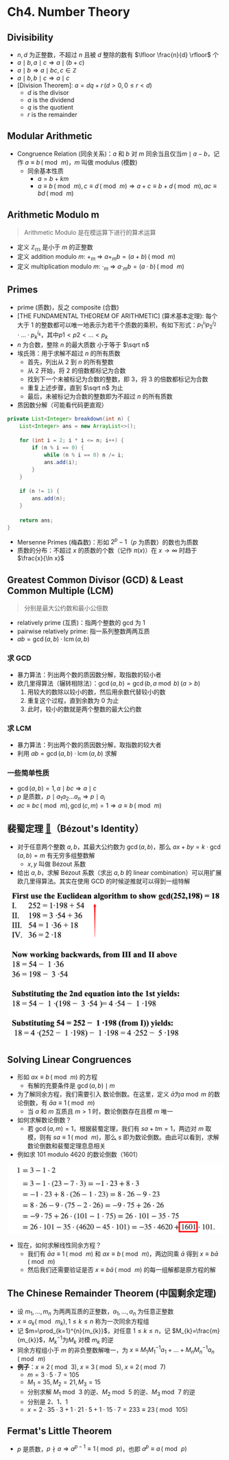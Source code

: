 # Ch4. Number Theory

## Divisibility

- $n,d$ 为正整数，不超过 $n$ 且被 $d$ 整除的数有 $\lfloor \frac{n}{d} \rfloor$ 个
- $a \mid b,a\mid c \Rightarrow a\mid (b + c)$
- $a \mid b\Rightarrow a\mid bc,c\in \mathbb{Z}$
- $a\mid b,b\mid c\Rightarrow a\mid c$
- [Division Theorem]: $a=dq+r\, (d > 0,\, 0 \le r \lt d)$
    - $d$ is the divisor
    - $a$ is the dividend
    - $q$ is the quotient
    - $r$ is the remainder

## Modular Arithmetic

- Congruence Relation (同余关系)：$a$ 和 $b$ 对 $m$ 同余当且仅当$m\mid a-b$，记作 $a \equiv b \, (\bmod \,m)$，$m$ 叫做 modulus (模数)
    - 同余基本性质
        - $a=b+km$
        - $a \equiv b \, (\bmod \,m),c \equiv d \, (\bmod \,m)\Rightarrow a + c\equiv b + d \, (\bmod \,m),ac \equiv bd \, (\bmod \,m)$

## Arithmetic Modulo m
> Arithmetic Modulo 是在模运算下进行的算术运算

- 定义 $\mathbb{Z_m}$ 是小于 $m$ 的正整数
- 定义 addition modulo $m$: $+_m$ => $a+_m b=(a + b)\,(\bmod \, m)$
- 定义 multiplication modulo $m$: $\cdot_m$ => $a\cdot_m b = (a\cdot b)\,(\bmod \, m)$

## Primes

- prime (质数)，反之 composite (合数)
- [THE FUNDAMENTAL THEOREM OF ARITHMETIC] (算术基本定理): 每个大于 1 的整数都可以唯一地表示为若干个质数的乘积，有如下形式：$p_1^{i_1}p_2^{i_2}\cdot...\cdot p_k^{i_k}$，其中$p1\lt p2 \lt ... \lt p_k$
- $n$ 为合数，整除 $n$ 的最大质数 小于等于 $\sqrt n$
- 埃氏筛：用于求解不超过 $n$ 的所有质数
    - 首先，列出从 2 到 $n$ 的所有整数
    - 从 2 开始，将 2 的倍数都标记为合数
    - 找到下一个未被标记为合数的整数，即 3，将 3 的倍数都标记为合数
    - 重复上述步骤，直到 $\sqrt n$ 为止
    - 最后，未被标记为合数的整数即为不超过 $n$ 的所有质数
- 质因数分解（可能看代码更直观）

```java
private List<Integer> breakdown(int n) {
    List<Integer> ans = new ArrayList<>();

    for (int i = 2; i * i <= n; i++) {
        if (n % i == 0) {
            while (n % i == 0) n /= i;
            ans.add(i);
        }
    }

    if (n != 1) {
        ans.add(n);
    }

    return ans;
}
```
  
- Mersenne Primes (梅森数)：形如 $2^p-1$（$p$ 为质数）的数也为质数
- 质数的分布：不超过 $x$ 的质数的个数（记作 $\pi (x)$）在 $x\to \infty$ 时趋于 $\frac{x}{\ln x}$
  
## Greatest Common Divisor (GCD) & Least Common Multiple (LCM)

> 分别是最大公约数和最小公倍数

- relatively prime (互质)：指两个整数的 gcd 为 1
- pairwise relatively prime: 指一系列整数两两互质
- $ab=\gcd (a,b)\cdot \operatorname{lcm}(a,b)$

### 求 GCD

- 暴力算法：列出两个数的质因数分解，取指数的较小者
- 欧几里得算法（辗转相除法）：$\gcd(a,b)=\gcd(b,a\bmod b)\, (a>b)$
    1. 用较大的数除以较小的数，然后用余数代替较小的数
    2. 重复这个过程，直到余数为 0 为止
    3. 此时，较小的数就是两个整数的最大公约数

### 求 LCM
- 暴力算法：列出两个数的质因数分解，取指数的较大者
- 利用 $ab=\gcd (a,b)\cdot \operatorname{lcm}(a,b)$ 求解

### 一些简单性质

- $\gcd(a,b)=1,a\mid bc\Rightarrow a\mid c$
- $p$ 是质数，$p\mid a_1a_2...a_n \Rightarrow p\mid a_i$
- $ac\equiv bc\,(\bmod\, m),\gcd(c,m)=1\Rightarrow a\equiv b\,(\bmod\, m)$

## 裴蜀定理 [🔗]()（Bézout's Identity）

- 对于任意两个整数 $a,b$，其最大公约数为 $\gcd(a,b)$，那么 $ax+by=k\cdot \gcd(a,b)=m$ 有无穷多组整数解
    - $x,y$ 叫做 Bézout 系数
- 给出 $a,b$，求解 Bézout 系数（求出 $a,b$ 的 linear combination）可以用扩展欧几里得算法。其实在使用 GCD 的时候逆推就可以得到一组特解

<img src='https://raw.githubusercontent.com/QAQdev/Pics/master/uPic/hlafEZ.png' alt='hlafEZ'/>

## Solving Linear Congruences

- 形如 $ax\equiv b\,(\bmod \,m)$ 的方程
    - 有解的充要条件是 $\gcd(a,b)\mid m$ 
- 为了解同余方程，我们需要引入 数论倒数。在这里，定义 $\bar a$为$a\bmod m$ 的数论倒数，有 $\bar a a\equiv 1\,(\bmod\, m)$
    - 当 $a$ 和 $m$ 互质且 $m\gt 1$ 时，数论倒数存在且模 $m$ 唯一
- 如何求解数论倒数？
    - 若 $\gcd(a,m)=1$，根据裴蜀定理，我们有 $sa+tm=1$，两边对 $m$ 取模，则有 $sa\equiv 1\,(\bmod \,m)$，那么 $s$ 即为数论倒数。由此可以看到，求解数论倒数和裴蜀定理息息相关
- 例如求 101 modulo 4620 的数论倒数（1601）

<img src='https://raw.githubusercontent.com/QAQdev/Pics/master/uPic/ec5DHD.png' alt='ec5DHD'/>

- 现在，如何求解线性同余方程？
    - 我们有 $\bar a a\equiv 1\,(\bmod\, m)$ 和 $ax\equiv b\,(\bmod \,m)$，两边同乘 $\bar a$ 得到 $x\equiv b\bar a\,(\bmod \,m)$
    - 然后我们还需要验证是否 $x\equiv b\bar a\,(\bmod \,m)$ 的每一组解都是原方程的解

## The Chinese Remainder Theorem (中国剩余定理)

- 设 $m_{1},...,m_{n}$ 为两两互质的正整数，$a_{1},...,a_{n}$ 为任意正整数
- $x\equiv a_{k}(\bmod \; m_{k}),1\le k\le n$ 称为一次同余方程组
- 记 $m=\prod_{k=1}^{n}{m_{k}}$，对任意 $1\le k\le n$，记 $M_{k}=\frac{m}{m_{k}}$，$M_{k}^{-1}$为$M_{k}$ 对模 $m_{k}$ 的逆
- 同余方程组小于 $m$ 的非负整数解唯一，为 $x\equiv M_{1}M_{1}^{-1}a_{1}+...+M_{n}M_{n}^{-1}a_{n}\,(\bmod\;m)$
- **例子**：$x ≡ 2 \,( \bmod \,3),\;x ≡ 3\,( \bmod \,5),\;x ≡ 2\,( \bmod \,7)$
    - $m=3\cdot 5\cdot 7=105$
    - $M_1=35,M_2=21,M_3=15$
    - 分别求解 $M_1\bmod\,3$ 的逆、$M_2\bmod\,5$ 的逆、$M_3\bmod\,7$ 的逆
    - 分别是 2、1、1
    - $x=2\cdot 35\cdot 3+1\cdot 21\cdot 5+1\cdot 15\cdot 7=233\equiv23\,(\bmod\, 105)$

## Fermat's Little Theorem

- $p$ 是质数，$p \nmid a \Rightarrow a^{p-1} \equiv 1\,(\bmod \, p)$，也即 $a^p\equiv a\,(\bmod \, p)$